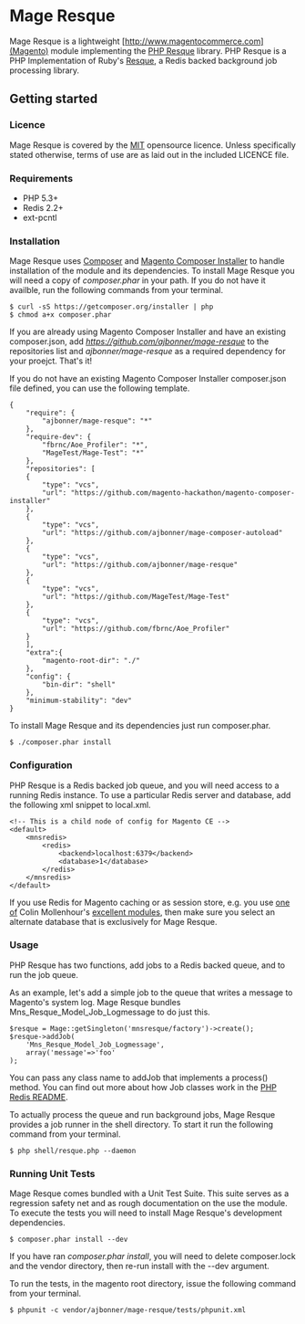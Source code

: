 # Mage Resque

Mage Resque is a lightweight [http://www.magentocommerce.com](Magento) module  implementing the [PHP Resque](https://github.com/chrisboulton/php-resque/) library. PHP Resque is a PHP Implementation of Ruby's [Resque](https://github.com/resque/resque), a Redis backed background job processing library.

## Getting started

### Licence
Mage Resque is covered by the [MIT](http://opensource.org/licenses/MIT) opensource licence. Unless specifically stated otherwise, terms of use are as laid out in the included LICENCE file.

### Requirements
- PHP 5.3+
- Redis 2.2+
- ext-pcntl

### Installation
Mage Resque uses [Composer](http://getcomposer.org) and [Magento Composer Installer](https://github.com/magento-hackathon/magento-composer-installer) to handle installation of the module and its
dependencies. To install Mage Resque you will need a copy of _composer.phar_ in your path. If you do not have it availble, run the following commands from your terminal.

    $ curl -sS https://getcomposer.org/installer | php
    $ chmod a+x composer.phar
    
If you are already using Magento Composer Installer and have an existing composer.json, add _https://github.com/ajbonner/mage-resque_ to the repositories list and _ajbonner/mage-resque_ as a required dependency for your proejct. That's it!

If you do not have an existing Magento Composer Installer composer.json file defined, you can use the following template.

	{
	    "require": {
	        "ajbonner/mage-resque": "*"
	    },
	    "require-dev": {
	        "fbrnc/Aoe_Profiler": "*",
	        "MageTest/Mage-Test": "*"
	    },
	    "repositories": [
	    {
	        "type": "vcs",
	        "url": "https://github.com/magento-hackathon/magento-composer-installer"
	    },
	    {
	        "type": "vcs",
	        "url": "https://github.com/ajbonner/mage-composer-autoload"
	    },
	    {
	        "type": "vcs",
	        "url": "https://github.com/ajbonner/mage-resque"
	    },
	    {
	        "type": "vcs",
	        "url": "https://github.com/MageTest/Mage-Test"
	    },
	    {
	        "type": "vcs",
	        "url": "https://github.com/fbrnc/Aoe_Profiler"
	    }
	    ],
	    "extra":{
	        "magento-root-dir": "./"
	    },
	    "config": {
	        "bin-dir": "shell"
	    },
	    "minimum-stability": "dev"
	}
    
To install Mage Resque and its dependencies just run composer.phar.

    $ ./composer.phar install

### Configuration
PHP Resque is a Redis backed job queue, and you will need access to a running Redis instance. To use a particular Redis server and database, add the following xml snippet to local.xml.

    <!-- This is a child node of config for Magento CE -->
    <default>
        <mnsredis>
            <redis>
                <backend>localhost:6379</backend>
                <database>1</database>
            </redis>
        </mnsredis>
    </default>

If you use Redis for Magento caching or as session store, e.g. you use [one of](https://github.com/colinmollenhour/Cm_Cache_Backend_Redis) Colin Mollenhour's [excellent modules](https://github.com/colinmollenhour/Cm_RedisSession), then make sure you select an alternate database that is exclusively for Mage Resque. 

### Usage
PHP Resque has two functions, add jobs to a Redis backed queue, and to run the job queue.

As an example, let's add a simple job to the queue that writes a message to Magento's system log. Mage Resque bundles Mns_Resque_Model_Job_Logmessage to do just this.

	$resque = Mage::getSingleton('mnsresque/factory')->create();
    $resque->addJob(
    	'Mns_Resque_Model_Job_Logmessage',
    	array('message'=>'foo'
    );

You can pass any class name to addJob that implements a process() method. You can find out more about how Job classes work in the [PHP Redis README](https://github.com/chrisboulton/php-resque/blob/master/README.md).

To actually process the queue and run background jobs, Mage Resque provides a job runner in the shell directory. To start it run the following command from your terminal.

    $ php shell/resque.php --daemon
    
### Running Unit Tests
Mage Resque comes bundled with a Unit Test Suite. This suite serves as a regression safety net and as rough documentation on the use the module. To execute the tests you will need to install Mage Resque's development dependencies. 

    $ composer.phar install --dev
   
If you have ran _composer.phar install_, you will need to delete composer.lock and the vendor directory, then re-run install with the --dev argument.
    
To run the tests, in the magento root directory, issue the following command from your terminal.

    $ phpunit -c vendor/ajbonner/mage-resque/tests/phpunit.xml
